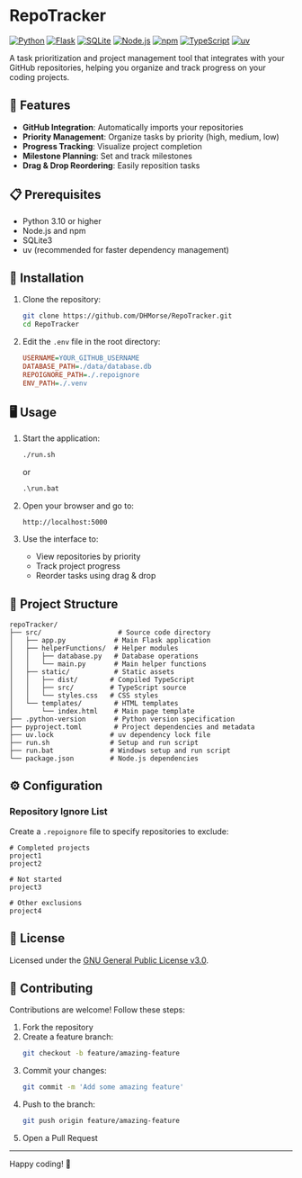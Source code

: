 # RepoTracker

[![Python](https://img.shields.io/badge/Python_3.10+-3776AB?style=flat&logo=python&logoColor=white)](https://www.python.org/)
[![Flask](https://img.shields.io/badge/Flask-3daabf?style=flat&logo=flask&logoColor=white)](https://flask.palletsprojects.com/)
[![SQLite](https://img.shields.io/badge/SQLite-003B57?style=flat&logo=sqlite&logoColor=white)](https://www.sqlite.org/)
[![Node.js](https://img.shields.io/badge/Node.js_DevDep-339933?style=flat&logo=node.js&logoColor=white)](https://nodejs.org/)
[![npm](https://img.shields.io/badge/npm_DevDep-CB3837?style=flat&logo=npm&logoColor=white)](https://www.npmjs.com/)
[![TypeScript](https://img.shields.io/badge/TypeScript_DevDep-3178C6?style=flat&logo=typescript&logoColor=white)](https://www.typescriptlang.org/)
[![uv](https://img.shields.io/badge/uv-FFE873?style=flat&logo=python&logoColor=black)](https://github.com/astral-sh/uv)

A task prioritization and project management tool that integrates with your GitHub repositories, helping you organize and track progress on your coding projects.

## 🚀 Features

- **GitHub Integration**: Automatically imports your repositories
- **Priority Management**: Organize tasks by priority (high, medium, low)
- **Progress Tracking**: Visualize project completion
- **Milestone Planning**: Set and track milestones
- **Drag & Drop Reordering**: Easily reposition tasks

## 📋 Prerequisites

- Python 3.10 or higher
- Node.js and npm
- SQLite3
- uv (recommended for faster dependency management)

## 🔧 Installation

1. Clone the repository:
    ```bash
    git clone https://github.com/DHMorse/RepoTracker.git
    cd RepoTracker
    ```

2. Edit the `.env` file in the root directory:
    ```ini
    USERNAME=YOUR_GITHUB_USERNAME
    DATABASE_PATH=./data/database.db
    REPOIGNORE_PATH=./.repoignore
    ENV_PATH=./.venv
    ```

## 🖥️ Usage

1. Start the application:
    ```bash
    ./run.sh
    ```
    or
    ```cmd
    .\run.bat
    ```

2. Open your browser and go to:
    ```
    http://localhost:5000
    ```

3. Use the interface to:
   - View repositories by priority
   - Track project progress
   - Reorder tasks using drag & drop

## 📁 Project Structure

```
repoTracker/
├── src/                   # Source code directory
│   ├── app.py            # Main Flask application
│   ├── helperFunctions/  # Helper modules
│   │   ├── database.py   # Database operations
│   │   └── main.py       # Main helper functions
│   ├── static/           # Static assets
│   │   ├── dist/        # Compiled TypeScript
│   │   ├── src/         # TypeScript source
│   │   └── styles.css   # CSS styles
│   └── templates/        # HTML templates
│       └── index.html    # Main page template
├── .python-version       # Python version specification
├── pyproject.toml        # Project dependencies and metadata
├── uv.lock              # uv dependency lock file
├── run.sh               # Setup and run script
├── run.bat              # Windows setup and run script
└── package.json         # Node.js dependencies
```

## ⚙️ Configuration

### Repository Ignore List
Create a `.repoignore` file to specify repositories to exclude:

```
# Completed projects
project1
project2

# Not started
project3

# Other exclusions
project4
```

## 📄 License

Licensed under the [GNU General Public License v3.0](LICENSE).

## 🤝 Contributing

Contributions are welcome! Follow these steps:

1. Fork the repository
2. Create a feature branch:
   ```bash
   git checkout -b feature/amazing-feature
   ```
3. Commit your changes:
   ```bash
   git commit -m 'Add some amazing feature'
   ```
4. Push to the branch:
   ```bash
   git push origin feature/amazing-feature
   ```
5. Open a Pull Request

---

Happy coding! 🚀

